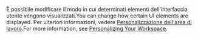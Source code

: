<span data-ttu-id="6b562-101">È possibile modificare il modo in cui determinati elementi dell'interfaccia utente vengono visualizzati.</span><span class="sxs-lookup"><span data-stu-id="6b562-101">You can change how certain UI elements are displayed.</span></span> <span data-ttu-id="6b562-102">Per ulteriori informazioni, vedere [Personalizzazione dell'area di lavoro](../ui-personalization-user.md).</span><span class="sxs-lookup"><span data-stu-id="6b562-102">For more information, see [Personalizing Your Workspace](../ui-personalization-user.md).</span></span>
